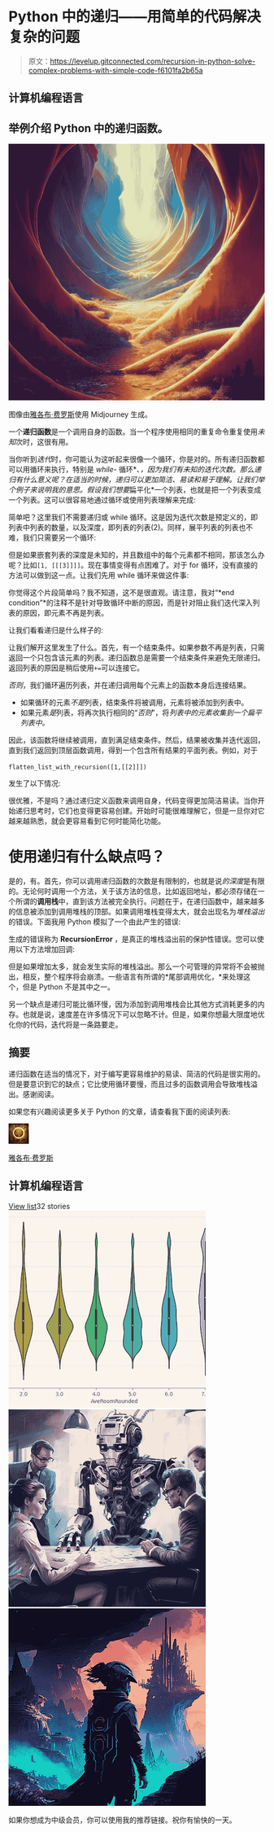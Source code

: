 # Python 中的递归——用简单的代码解决复杂的问题

> 原文：<https://levelup.gitconnected.com/recursion-in-python-solve-complex-problems-with-simple-code-f6101fa2b65a>

## 计算机编程语言

## 举例介绍 Python 中的递归函数。

![](img/a470b620fa58a859bb32c8ebf131f630.png)

图像由[雅各布·费罗斯](https://medium.com/@dreamferus)使用 Midjourney 生成。

一个**递归函数**是一个调用自身的函数。当一个程序使用相同的重复命令重复使用*未知*次时，这很有用。

当你听到*迭代*时，你可能认为这听起来很像一个循环，你是对的。所有递归函数都可以用循环来执行，特别是 *while-* 循环*、*，因为我们有未知的迭代次数。那么递归有什么意义呢？在适当的时候，递归可以更加简洁、易读和易于理解。让我们举个例子来说明我的意思。假设我们想要*扁平化*一个列表，也就是把一个列表变成一个列表。这可以很容易地通过循环或使用列表理解来完成:

简单吧？这里我们不需要递归或 while 循环。这是因为迭代次数是预定义的，即列表中列表的数量，以及深度，即列表的列表(2)。同样，展平列表的列表也不难，我们只需要另一个循环:

但是如果嵌套列表的深度是未知的，并且数组中的每个元素都不相同，那该怎么办呢？比如`[1, [[[3]]]]`。现在事情变得有点困难了。对于 for 循环，没有直接的方法可以做到这一点。让我们先用 while 循环来做这件事:

你觉得这个片段简单吗？我不知道，这不是很直观。请注意，我对“*end condition”*的注释不是针对导致循环中断的原因，而是针对阻止我们迭代深入列表的原因，即元素不再是列表。

让我们看看递归是什么样子的:

让我们解开这里发生了什么。首先，有一个结束条件。如果参数不再是列表，只需返回一个只包含该元素的列表。递归函数总是需要一个结束条件来避免无限递归。返回列表的原因是稍后使用`+=`可以连接它。

*否则*，我们循环遍历列表，并在递归调用每个元素上的函数本身后连接结果。

*   如果循环的元素*不是*列表，结束条件将被调用，元素将被添加到列表中。
*   如果元素*是*列表，将再次执行相同的“*否则*”，将*列表中的元素收集到一个扁平列表中。*

因此，该函数将继续被调用，直到满足结束条件。然后，结果被收集并迭代返回，直到我们返回到顶层函数调用，得到一个包含所有结果的平面列表。例如，对于

`flatten_list_with_recursion([1,[[2]]])`

发生了以下情况:

很优雅，不是吗？通过递归定义函数来调用自身，代码变得更加简洁易读。当你开始递归思考时，它们也变得更容易创建。开始时可能很难理解它，但是一旦你对它越来越熟悉，就会更容易看到它何时能简化功能。

# 使用递归有什么缺点吗？

是的，有。首先，你可以调用递归函数的次数是有限制的，也就是说*的深度*是有限的。无论何时调用一个方法，关于该方法的信息，比如返回地址，都必须存储在一个所谓的**调用栈**中，直到该方法被完全执行。问题在于，在递归函数中，越来越多的信息被添加到调用堆栈的顶部。如果调用堆栈变得太大，就会出现名为*堆栈溢出*的错误。下面我用 Python 模拟了一个由此产生的错误:

生成的错误称为 **RecursionError** ，是真正的堆栈溢出前的保护性错误。您可以使用以下方法增加回调:

但是如果增加太多，就会发生实际的堆栈溢出。那么一个可管理的异常将不会被抛出，相反，整个程序将会崩溃。一些语言有所谓的*尾部调用优化，*来处理这个，但是 Python 不是其中之一。

另一个缺点是递归可能比循环慢，因为添加到调用堆栈会比其他方式消耗更多的内存。也就是说，速度差在许多情况下可以忽略不计。但是，如果你想最大限度地优化你的代码，迭代将是一条路要走。

## 摘要

递归函数在适当的情况下，对于编写更容易维护的易读、简洁的代码是很实用的。但是要意识到它的缺点；它比使用循环要慢，而且过多的函数调用会导致堆栈溢出。感谢阅读。

如果您有兴趣阅读更多关于 Python 的文章，请查看我下面的阅读列表:

![Jacob Ferus](img/3fe8a4152942d124e84f4370bdeaa704.png)

[雅各布·费罗斯](https://medium.com/@dreamferus?source=post_page-----f6101fa2b65a--------------------------------)

## 计算机编程语言

[View list](https://medium.com/@dreamferus/list/python-c8e4719d93da?source=post_page-----f6101fa2b65a--------------------------------)32 stories![](img/04c5beba0e198bb074b51dab1e99cea5.png)![](img/ddc10e2a657adb0dca6dc40fbab3ef74.png)![](img/c0376aaf2f82f915fbbb9e6f86a2c621.png)

如果你想成为中级会员，你可以使用我的推荐链接。祝你有愉快的一天。